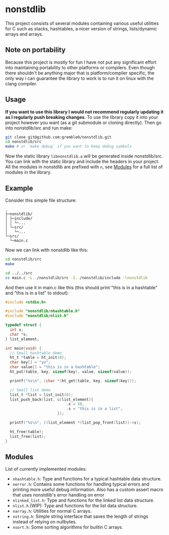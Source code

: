 # nonstdlib
This project consists of several modules containing various useful utilities for C such as stacks, hashtables, a nicer version of strings, lists/dynamic arrays and arrays.

## Note on portability
Because this project is mostly for fun I have not put any significant effort into maintaining portability to other platforms or compilers. Even though there shouldn't be anything major that is platform/compiler specific, the only way i can guarantee the library to work is to run it on linux with the clang compiler.

## Usage
**If you want to use this library I would not recommend regularly updating it as I regularly push breaking changes**. To use the library copy it into your project however you want (as a git submodule or cloning directly). Then go into nonstdlib/src and run make:
```sh
git clone git@github.com:gremble0/nonstdlib.git
cd nonstdlib/src
make # or `make debug` if you want to keep debug symbols
```
Now the static library `libnonstdlib.a` will be generated inside nonstdlib/src. You can link with the static library and include the headers in your project. All the modules in nonstdlib are prefixed with `n`, see [Modules](#modules) for a full list of modules in the library.

## Example
Consider this simple file structure:
```
.
├─nonstdlib/
│ ├─include/
│ │ └─...
│ └─src/
│   └─...
└─src/
  └─main.c
```

Now we can link with nonstdlib like this:
```sh
cd nonstdlib/src
make

cd ../../src
cc main.c -L../nonstdlib/src -I../nonstdlib/include -lnonstdlib
```

And then use it in main.c like this (this should print "this is in a hashtable" and "this is in a list" to stdout):
```c
#include <stdio.h>

#include "nonstdlib/nhashtable.h"
#include "nonstdlib/nlist.h"

typedef struct {
  int x;
  char *s;
} list_element;

int main(void) {
  // Small hashtable demo
  ht_t *table = ht_init(8);
  char key[] = "yo";
  char value[] = "this is in a hashtable";
  ht_put(table, key, sizeof(key), value, sizeof(value));

  printf("%s\n", (char *)ht_get(table, key, sizeof(key)));

  // Small list demo
  list_t *list = list_init(8);
  list_push_back(list, &(list_element){
                           .x = 10,
                           .s = "this is in a list",
                       });

  printf("%s\n", ((list_element *)list_pop_front(list))->s);

  ht_free(table);
  list_free(list);
}
```

## Modules
List of currently implemented modules:
- `nhashtable.h`: Type and functions for a typical hashtable data structure.
- `nerror.h`: Contains some functions for handling typical errors and printing more useful debug information. Also has a custom assert macro that uses nonstdlib's error handling on error
- `nlinked_list.h`: Type and functions for the linked list data structure.
- `nlist.h` (WIP): Type and functions for the list data structure.
- `narray.h`: Utilities for normal C arrays.
- `nstring.h`: Simple string interface that saves the length of strings instead of relying on nullbytes.
- `nsort.h`: Some sorting algorithms for builtin C arrays.
